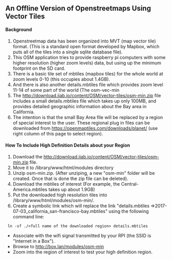 ## An Offline Version of Openstreetmaps Using Vector Tiles
#### Background
1. Openstreetmap data has been organized into MVT (map vector tile) format. (This is a standard open format developed by Mapbox, which puts all of the tiles into a single sqlite database file).
1. This OSM application tries to provide raspberry pi computers with some higher resolution (higher zoom levels) data, but using up the minimum footprint on the SD card.
1. There is a basic tile set of mbtiles (mapbox tiles) for the whole world at zoom levels 0-10 (this occupies about 1.4GB).
1. And there is also another details.mbtiles file which provides zoom level 11-14 of some part of the world (The osm-vec-min
1. The http://download.iiab.io/content/OSM/vector-tiles/osm-min.zip file includes a small details.mbtiles file which takes up only 100MB, and provides detailed geographic information about the Bay area in California.
1. The intention is that the small Bay Area file will be replaced by a region of special interest to the user. These regional plug in files can be downloaded from https://openmaptiles.com/downloads/planet/ (use right column of this page to select region).
#### How To Include High Definition Details about your Region
1. Download the http://download.iiab.io/content/OSM/vector-tiles/osm-min.zip file.
1. Move it to /library/www/html/modules directory
1. Unzip osm-min.zip. (After unziping, a new "osm-min" folder will be created. Once that is done the zip file can be deleted).
1. Download the mbtiles of interest (For example, the Central-America.mbtiles takes up about 1.9GB)
1. Put the downloaded high resolution tiles into /library/www/html/modules/osm-min/.
1. Create a symbolic link which will replace the link "details.mbtiles =>2017-07-03_california_san-francisco-bay.mbtiles" using the following command line:
```
 ln -sf ./<full name of the downloaded region> details.mbtiles
 ```
 * Associate with the wifi signal transmitted by your RPI (the SSID is "Internet in a Box").
 * Browse to http://box.lan/modules/osm-min
 * Zoom into the region of interest to test your high definition region.
